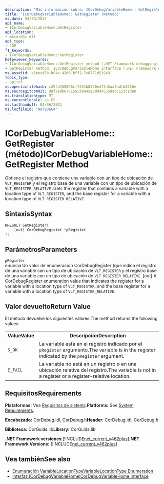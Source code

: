 ```yaml
---
description: 'Más información sobre: ICorDebugVariableHome:: GetRegister (método)'
title: 'ICorDebugVariableHome:: GetRegister (método)'
ms.date: 03/30/2017
api_name:
- ICorDebugVariableHome.GetRegister
api_location:
- mscordbi.dll
api_type:
- COM
f1_keywords:
- ICorDebugVariableHome::GetRegister
helpviewer_keywords:
- ICorDebugVariableHome::GetRegister method [.NET Framework debugging]
- GetRegister method, ICorDebugVariableHome interface [.NET Framework debugging]
ms.assetid: a5eecd7b-b04c-4266-bff2-7c8771d519a8
topic_type:
- apiref
ms.openlocfilehash: c394d455048cf7451b8320ed72a6aa7adfb3518e
ms.sourcegitcommit: ddf7edb67715a5b9a45e3dd44536dabc153c1de0
ms.translationtype: MT
ms.contentlocale: es-ES
ms.lasthandoff: 02/06/2021
ms.locfileid: "99790664"
---
```

# <a name="icordebugvariablehomegetregister-method"></a><span data-ttu-id="9fa4b-103">ICorDebugVariableHome:: GetRegister (método)</span><span class="sxs-lookup"><span data-stu-id="9fa4b-103">ICorDebugVariableHome::GetRegister Method</span></span>

<span data-ttu-id="9fa4b-104">Obtiene el registro que contiene una variable con un tipo de ubicación de `VLT_REGISTER` y el registro base de una variable con un tipo de ubicación de `VLT_REGISTER_RELATIVE` .</span><span class="sxs-lookup"><span data-stu-id="9fa4b-104">Gets the register that contains a variable with a location type of `VLT_REGISTER`, and the base register for a variable with a location type of `VLT_REGISTER_RELATIVE`.</span></span>  
  
## <a name="syntax"></a><span data-ttu-id="9fa4b-105">Sintaxis</span><span class="sxs-lookup"><span data-stu-id="9fa4b-105">Syntax</span></span>  
  
```cpp  
HRESULT GetRegister(  
    [out] CorDebugRegister *pRegister  
);  
```  
  
## <a name="parameters"></a><span data-ttu-id="9fa4b-106">Parámetros</span><span class="sxs-lookup"><span data-stu-id="9fa4b-106">Parameters</span></span>  

 `pRegister`  
 <span data-ttu-id="9fa4b-107">enuncia Un valor de enumeración CorDebugRegister (que indica el registro de una variable con un tipo de ubicación de `VLT_REGISTER` y el registro base de una variable con un tipo de ubicación de `VLT_REGISTER_RELATIVE` .</span><span class="sxs-lookup"><span data-stu-id="9fa4b-107">[out] A CorDebugRegister enumeration value  that indicates the register for a variable with a location type of `VLT_REGISTER`, and the base register for a variable with a location type of `VLT_REGISTER_RELATIVE`.</span></span>  
  
## <a name="return-value"></a><span data-ttu-id="9fa4b-108">Valor devuelto</span><span class="sxs-lookup"><span data-stu-id="9fa4b-108">Return Value</span></span>  

 <span data-ttu-id="9fa4b-109">El método devuelve los siguientes valores:</span><span class="sxs-lookup"><span data-stu-id="9fa4b-109">The method returns the following values:</span></span>  
  
|<span data-ttu-id="9fa4b-110">Value</span><span class="sxs-lookup"><span data-stu-id="9fa4b-110">Value</span></span>|<span data-ttu-id="9fa4b-111">Descripción</span><span class="sxs-lookup"><span data-stu-id="9fa4b-111">Description</span></span>|  
|-----------|-----------------|  
|`S_OK`|<span data-ttu-id="9fa4b-112">La variable está en el registro indicado por el `pRegister` argumento.</span><span class="sxs-lookup"><span data-stu-id="9fa4b-112">The variable is in the register indicated by the `pRegister` argument.</span></span>|  
|`E_FAIL`|<span data-ttu-id="9fa4b-113">La variable no está en un registro o en una ubicación relativa del registro.</span><span class="sxs-lookup"><span data-stu-id="9fa4b-113">The variable is not in a register or a register-relative location.</span></span>|  
  
## <a name="requirements"></a><span data-ttu-id="9fa4b-114">Requisitos</span><span class="sxs-lookup"><span data-stu-id="9fa4b-114">Requirements</span></span>  

 <span data-ttu-id="9fa4b-115">**Plataformas:** Vea [Requisitos de sistema](../../get-started/system-requirements.md).</span><span class="sxs-lookup"><span data-stu-id="9fa4b-115">**Platforms:** See [System Requirements](../../get-started/system-requirements.md).</span></span>  
  
 <span data-ttu-id="9fa4b-116">**Encabezado:** CorDebug.idl, CorDebug.h</span><span class="sxs-lookup"><span data-stu-id="9fa4b-116">**Header:** CorDebug.idl, CorDebug.h</span></span>  
  
 <span data-ttu-id="9fa4b-117">**Biblioteca:** CorGuids.lib</span><span class="sxs-lookup"><span data-stu-id="9fa4b-117">**Library:** CorGuids.lib</span></span>  
  
 <span data-ttu-id="9fa4b-118">**.NET Framework versiones:**[!INCLUDE[net_current_v462plus](../../../../includes/net-current-v462plus-md.md)]</span><span class="sxs-lookup"><span data-stu-id="9fa4b-118">**.NET Framework Versions:** [!INCLUDE[net_current_v462plus](../../../../includes/net-current-v462plus-md.md)]</span></span>  
  
## <a name="see-also"></a><span data-ttu-id="9fa4b-119">Vea también</span><span class="sxs-lookup"><span data-stu-id="9fa4b-119">See also</span></span>

- [<span data-ttu-id="9fa4b-120">Enumeración VariableLocationType</span><span class="sxs-lookup"><span data-stu-id="9fa4b-120">VariableLocationType Enumeration</span></span>](variablelocationtype-enumeration.md)
- [<span data-ttu-id="9fa4b-121">Interfaz ICorDebugVariableHome</span><span class="sxs-lookup"><span data-stu-id="9fa4b-121">ICorDebugVariableHome Interface</span></span>](icordebugvariablehome-interface.md)
